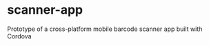 scanner-app
===========

Prototype of a cross-platform mobile barcode scanner app built with Cordova

